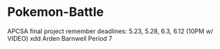 # Pokemon-Battle
APCSA final project remember deadlines: 5.23, 5.28, 6.3, 6.12 (10PM w/ VIDEO)
xdd
Arden Barnwell Period 7 
